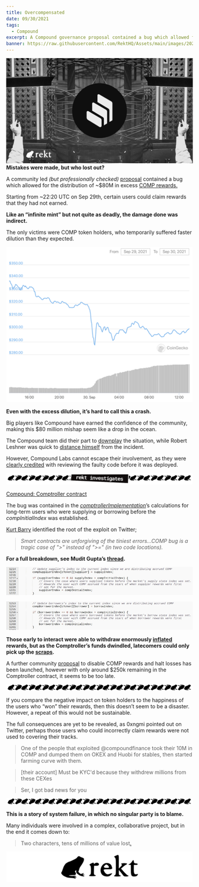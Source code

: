 ```yaml
---
title: Overcompensated
date: 09/30/2021
tags:
  - Compound
excerpt: A Compound governance proposal contained a bug which allowed for the distribution of ~$80M in excess COMP rewards. Mistakes were made, but who lost out?
banner: https://raw.githubusercontent.com/RektHQ/Assets/main/images/2021/09/compcont-header.png
---
```

![](https://raw.githubusercontent.com/RektHQ/Assets/main/images/2021/09/compcont-header.png)
**Mistakes were made, but who lost out?**

A community led _(but professionally checked)_ [proposal](https://compound.finance/governance/proposals/62) contained a bug which allowed for the distribution of ~$80M in excess [COMP rewards.](https://twitter.com/compoundfinance/status/1443359184897069060?s=20)

Starting from ~22:20 UTC on Sep 29th, certain users could claim rewards that they had not earned.

**Like an “infinite mint” but not quite as deadly, the damage done was indirect.** 

The only victims were COMP token holders, who temporarily suffered faster dilution than they expected. 

![](https://raw.githubusercontent.com/RektHQ/Assets/main/images/2021/09/compcont-price.png)

**Even with the excess dilution, it’s hard to call this a crash.**

Big players like Compound have earned the confidence of the community, making this $80 million mishap seem like a drop in the ocean. 

The Compound team did their part to [downplay](https://twitter.com/compoundfinance/status/1443359184897069060) the situation, while Robert Leshner was quick to [distance himself](https://twitter.com/rleshner/status/1443380524567912448) from the incident.

However, Compound Labs cannot escape their involvement, as they were [clearly credited](https://compound.finance/governance/proposals/62) with reviewing the faulty code before it was deployed.

![](https://raw.githubusercontent.com/RektHQ/Assets/main/images/2021/09/rekt-investigates-linebreak.png)

[Compound: Comptroller contract](https://etherscan.io/address/0x3d9819210a31b4961b30ef54be2aed79b9c9cd3b)

The bug was contained in the [_comptrollerImplementation_](https://etherscan.io/address/0x374abb8ce19a73f2c4efad642bda76c797f19233#code#F4#L1217)’s calculations for long-term users who were supplying or borrowing before the _compInitialIndex_ was established.

[Kurt Barry](https://twitter.com/Kurt_M_Barry/status/1443414565878910976?s=20) identified the root of the exploit on Twitter;

> _Smart contracts are unforgiving of the tiniest errors...COMP bug is a tragic case of ">" instead of ">=" (in two code locations)._ 

**For a full breakdown, see Mudit Gupta’s [thread](https://twitter.com/Mudit__Gupta/status/1443454935639609345).**

![](https://raw.githubusercontent.com/RektHQ/Assets/main/images/2021/09/compcont-code1.png)

![](https://raw.githubusercontent.com/RektHQ/Assets/main/images/2021/09/comcont-code2.png)

**Those early to interact were able to withdraw enormously [inflated](https://etherscan.io/tx/0xbc246c878326f2c128462d08a0b74048b1dbee733adde8863f569c949c06422a) rewards, but as the Comptroller’s funds dwindled, latecomers could only pick up the [scraps](https://etherscan.io/tx/0xed77e2c4c5573392cfe680fed6201c8b052b5a9d19203fcd28539911ab798679).**

A further community [proposal](https://compound.finance/governance/proposals/63) to disable COMP rewards and halt losses has been launched, however with only around $250k remaining in the Comptroller contract, it seems to be too late.

![](https://raw.githubusercontent.com/RektHQ/Assets/main/images/2021/03/rekt-linebreak.png) 

If you compare the negative impact on token holders to the happiness of the users who “won” their rewards, then this doesn’t seem to be a disaster. However, a repeat of this would not be sustainable.

The full consequences are yet to be revealed, as 0xngmi pointed out on Twitter, perhaps those users who could incorrectly claim rewards were not used to covering their tracks. 

>One of the people that exploited @compoundfinance took their 10M in COMP and dumped them on OKEX and Huobi for stables, then started farming curve with them.

>[their account] Must be KYC'd because they withdrew millions from these CEXes

>Ser, I got bad news for you

![](https://raw.githubusercontent.com/RektHQ/Assets/main/images/2021/03/rekt-linebreak.png) 

**This is a story of system failure, in which no singular party is to blame.**

Many individuals were involved in a complex, collaborative project, but in the end it comes down to:

>Two characters, tens of millions of value lost[.](https://twitter.com/Kurt_M_Barry/status/1443414565878910976?s=20)

![](https://raw.githubusercontent.com/RektHQ/Assets/main/images/2021/08/rekt-outline-conc.png)
